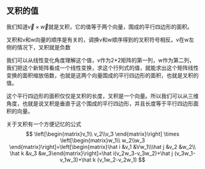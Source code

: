 ## 叉积的值

我们知道$\vec v \times \vec w$就是叉积，它的值等于两个向量，围成的平行四边形的面积。

叉积和v和w向量的顺序是有关的，调换v和w顺序得到的叉积符号相反。v在w左侧的情况下，叉积就是负数



我们可以从线性变化角度理解这个值，v作为2*2矩阵的第一列，w作为第二列，我们把这个新矩阵看成一个线性变换，求这个行列式的值，就能求出这个矩阵线性变换的面积缩放倍数，也就是这两个向量围成的平行四边形的面积，也就是叉积的值。



这个平行四边形的面积仅仅是叉积的长度，叉积是一个向量。所以我们可以从三维角度，也就是说叉积是垂直于这个围成的平行四边形，并且长度等于平行四边形面积的向量。



关于叉积有一个方便记忆的公式
$$
\left[\begin{matrix}v_1\\ v_2\\v_3 \end{matrix}\right] \times \left[\begin{matrix}w_1\\ w_2\\w_3 \end{matrix}\right]=\left[\begin{matrix}\hat i &v_1 &Vw_1\\\hat j &v_2 &w_2\\ \hat k &v_3 &w_3\end{matrix}\right]=\hat i(v_2w_3-v_3w_2)+\hat j (v_3w_1-v_1w_3)+\hat k (v_1w_2-v_2w_1)
$$
